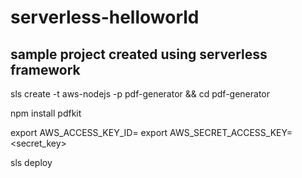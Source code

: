 # serverless-helloworld

## sample project created using serverless framework

sls create -t aws-nodejs -p pdf-generator && cd pdf-generator

npm install pdfkit

export AWS_ACCESS_KEY_ID=<key>
export AWS_SECRET_ACCESS_KEY=<secret_key>

sls deploy

